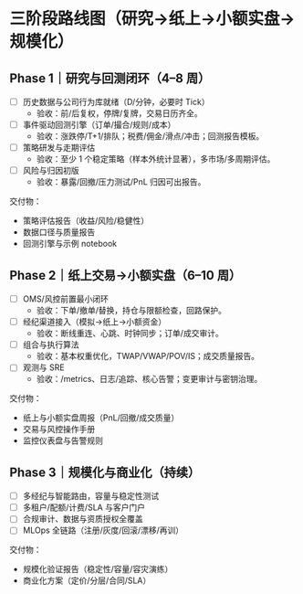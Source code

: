 # 三阶段路线图（研究→纸上→小额实盘→规模化）

## Phase 1｜研究与回测闭环（4–8 周）

- [ ] 历史数据与公司行为库就绪（D/分钟，必要时 Tick）
  - 验收：前/后复权，停牌/复牌，交易日历齐全。
- [ ] 事件驱动回测引擎（订单/撮合/规则/成本）
  - 验收：涨跌停/T+1/排队；税费/佣金/滑点/冲击；回测报告模板。
- [ ] 策略研发与走期评估
  - 验收：至少 1 个稳定策略（样本外统计显著），多市场/多周期评估。
- [ ] 风险与归因初版
  - 验收：暴露/回撤/压力测试/PnL 归因可出报告。

交付物：
- 策略评估报告（收益/风险/稳健性）
- 数据口径与质量报告
- 回测引擎与示例 notebook

## Phase 2｜纸上交易→小额实盘（6–10 周）

- [ ] OMS/风控前置最小闭环
  - 验收：下单/撤单/替换，持仓与限额检查，回路保护。
- [ ] 经纪渠道接入（模拟→纸上→小额资金）
  - 验收：断线重连、心跳、时钟同步；订单/成交审计。
- [ ] 组合与执行算法
  - 验收：基本权重优化，TWAP/VWAP/POV/IS；成交质量报告。
- [ ] 观测与 SRE
  - 验收：/metrics、日志/追踪、核心告警；变更审计与密钥治理。

交付物：
- 纸上与小额实盘周报（PnL/回撤/成交质量）
- 交易与风控操作手册
- 监控仪表盘与告警规则

## Phase 3｜规模化与商业化（持续）

- [ ] 多经纪与智能路由，容量与稳定性测试
- [ ] 多租户/配额/计费/SLA 与客户门户
- [ ] 合规审计、数据与资质授权全覆盖
- [ ] MLOps 全链路（注册/灰度/回滚/漂移/再训）

交付物：
- 规模化验证报告（稳定性/容量/容灾演练）
- 商业化方案（定价/分层/合同/SLA）
